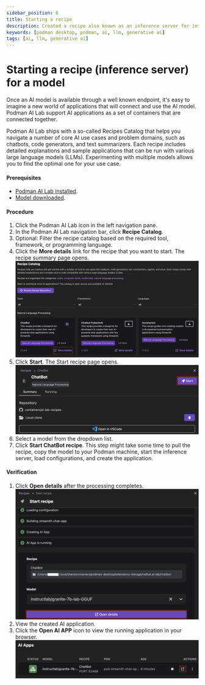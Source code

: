 ```yaml
---
sidebar_position: 6
title: Starting a recipe
description: Created a recipe also known as an inference server for interaction with a model.
keywords: [podman desktop, podman, ai, llm, generative ai]
tags: [ai, llm, generative ai]
---
```


# Starting a recipe (inference server) for a model

Once an AI model is available through a well known endpoint, it's easy to imagine a new world of applications that will connect and use the AI model. Podman AI Lab support AI applications as a set of containers that are connected together.

Podman AI Lab ships with a so-called Recipes Catalog that helps you navigate a number of core AI use cases and problem domains, such as chatbots, code generators, and text summarizers. Each recipe includes detailed explanations and sample applications that can be run with various large language models (LLMs). Experimenting with multiple models allows you to find the optimal one for your use case.

#### Prerequisites

- [Podman AI Lab installed](/docs/ai-lab/installing).
- [Model downloaded](/docs/ai-lab/download-model).

#### Procedure

1. Click the Podman AI Lab icon in the left navigation pane.
1. In the Podman AI Lab navigation bar, click **Recipe Catalog**.
1. Optional: Filter the recipe catalog based on the required tool, framework, or programming language.
1. Click the **More details** link for the recipe that you want to start. The recipe summary page opens.
   ![more details](img/more-details-link.png)
1. Click **Start**. The Start recipe page opens.
   ![start a recipe](img/starting-a-recipe.png)
1. Select a model from the dropdown list.
1. Click **Start ChatBot recipe**. This step might take some time to pull the recipe, copy the model to your Podman machine, start the inference server, load configurations, and create the application.

#### Verification

1. Click **Open details** after the processing completes.
   ![opening details](img/opening-application-details.png)
1. View the created AI application.
1. Click the **Open AI APP** icon to view the running application in your browser.
   ![opening details](img/opening-ai-app.png)
